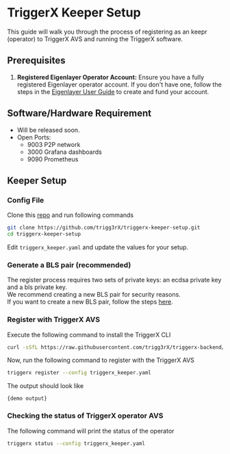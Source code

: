 # TriggerX Keeper Setup
This guide will walk you through the process of registering as an keepr (operator) to TriggerX AVS and running the TriggerX software.

## Prerequisites
1. **Registered Eigenlayer Operator Account:** Ensure you have a fully registered Eigenlayer operator account. If you don't have one, follow the steps in the [Eigenlayer User Guide](https://docs.eigenlayer.xyz/restaking-guides/restaking-user-guide) to create and fund your account.

## Software/Hardware Requirement 
* Will be released soon.
* Open Ports:
  * 9003 P2P network
  * 3000 Grafana dashboards
  * 9090 Prometheus 

## Keeper Setup
### ​Config File
Clone this [repo](https://github.com/trigg3rX/triggerx-keeper-setup) and run following commands
```bash
git clone https://github.com/trigg3rX/triggerx-keeper-setup.git
cd triggerx-keeper-setup
```
Edit `triggerx_keeper.yaml` and update the values for your setup.

### Generate a BLS pair (recommended)
The register process requires two sets of private keys: an ecdsa private key and a bls private key.  
We recommend creating a new BLS pair for security reasons.  
If you want to create a new BLS pair, follow the steps [here](https://docs.eigenlayer.xyz/eigenlayer/operator-guides/operator-installation#create-and-list-keys).

### Register with TriggerX AVS
Execute the following command to install the TriggerX CLI
```bash
curl -sSfL https://raw.githubusercontent.com/trigg3rX/triggerx-backend/main/scripts/binary/install.sh | sh -s
```
Now, run the following command to register with the TriggerX AVS
```bash
triggerx register --config triggerx_keeper.yaml
```

The output should look like
```
{demo output}
```

### Checking the status of TriggerX operator AVS

The following command will print the status of the operator
```bash
triggerx status --config triggerx_keeper.yaml
```

<!-- 
Internal team notes:
- triggerx setup
- make run-keeper
- add makefile
-->
